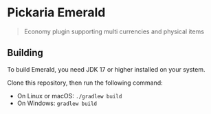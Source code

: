 # Pickaria Emerald

> Economy plugin supporting multi currencies and physical items

## Building

To build Emerald, you need JDK 17 or higher installed on your system.

Clone this repository, then run the following command:

* On Linux or macOS: `./gradlew build`
* On Windows: `gradlew build`
